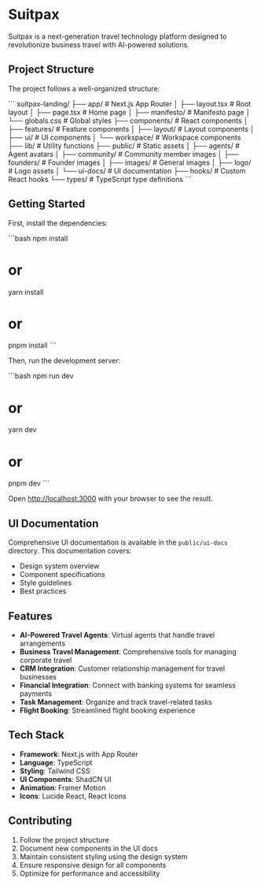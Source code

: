 # Suitpax

Suitpax is a next-generation travel technology platform designed to revolutionize business travel with AI-powered solutions.

## Project Structure

The project follows a well-organized structure:

\`\`\`
suitpax-landing/
├── app/                    # Next.js App Router
│   ├── layout.tsx          # Root layout
│   ├── page.tsx            # Home page
│   ├── manifesto/          # Manifesto page
│   └── globals.css         # Global styles
├── components/             # React components
│   ├── features/           # Feature components
│   ├── layout/             # Layout components
│   ├── ui/                 # UI components
│   └── workspace/          # Workspace components
├── lib/                    # Utility functions
├── public/                 # Static assets
│   ├── agents/             # Agent avatars
│   ├── community/          # Community member images
│   ├── founders/           # Founder images
│   ├── images/             # General images
│   ├── logo/               # Logo assets
│   └── ui-docs/            # UI documentation
├── hooks/                  # Custom React hooks
└── types/                  # TypeScript type definitions
\`\`\`

## Getting Started

First, install the dependencies:

\`\`\`bash
npm install
# or
yarn install
# or
pnpm install
\`\`\`

Then, run the development server:

\`\`\`bash
npm run dev
# or
yarn dev
# or
pnpm dev
\`\`\`

Open [http://localhost:3000](http://localhost:3000) with your browser to see the result.

## UI Documentation

Comprehensive UI documentation is available in the `public/ui-docs` directory. This documentation covers:

- Design system overview
- Component specifications
- Style guidelines
- Best practices

## Features

- **AI-Powered Travel Agents**: Virtual agents that handle travel arrangements
- **Business Travel Management**: Comprehensive tools for managing corporate travel
- **CRM Integration**: Customer relationship management for travel businesses
- **Financial Integration**: Connect with banking systems for seamless payments
- **Task Management**: Organize and track travel-related tasks
- **Flight Booking**: Streamlined flight booking experience

## Tech Stack

- **Framework**: Next.js with App Router
- **Language**: TypeScript
- **Styling**: Tailwind CSS
- **UI Components**: ShadCN UI
- **Animation**: Framer Motion
- **Icons**: Lucide React, React Icons

## Contributing

1. Follow the project structure
2. Document new components in the UI docs
3. Maintain consistent styling using the design system
4. Ensure responsive design for all components
5. Optimize for performance and accessibility
